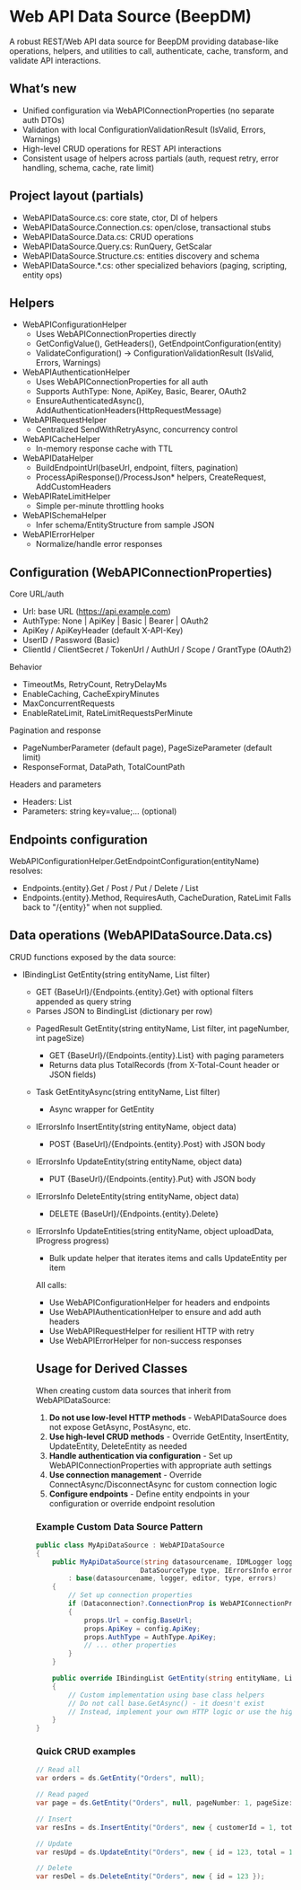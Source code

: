 # Web API Data Source (BeepDM)

A robust REST/Web API data source for BeepDM providing database-like operations, helpers, and utilities to call, authenticate, cache, transform, and validate API interactions.

## What’s new

- Unified configuration via WebAPIConnectionProperties (no separate auth DTOs)
- Validation with local ConfigurationValidationResult (IsValid, Errors, Warnings)
- High-level CRUD operations for REST API interactions
- Consistent usage of helpers across partials (auth, request retry, error handling, schema, cache, rate limit)

## Project layout (partials)

- WebAPIDataSource.cs: core state, ctor, DI of helpers
- WebAPIDataSource.Connection.cs: open/close, transactional stubs
- WebAPIDataSource.Data.cs: CRUD operations
- WebAPIDataSource.Query.cs: RunQuery, GetScalar
- WebAPIDataSource.Structure.cs: entities discovery and schema
- WebAPIDataSource.*.cs: other specialized behaviors (paging, scripting, entity ops)

## Helpers

- WebAPIConfigurationHelper
  - Uses WebAPIConnectionProperties directly
  - GetConfigValue<T>(), GetHeaders(), GetEndpointConfiguration(entity)
  - ValidateConfiguration() -> ConfigurationValidationResult (IsValid, Errors, Warnings)
- WebAPIAuthenticationHelper
  - Uses WebAPIConnectionProperties for all auth
  - Supports AuthType: None, ApiKey, Basic, Bearer, OAuth2
  - EnsureAuthenticatedAsync(), AddAuthenticationHeaders(HttpRequestMessage)
- WebAPIRequestHelper
  - Centralized SendWithRetryAsync, concurrency control
- WebAPICacheHelper
  - In-memory response cache with TTL
- WebAPIDataHelper
  - BuildEndpointUrl(baseUrl, endpoint, filters, pagination)
  - ProcessApiResponse()/ProcessJson* helpers, CreateRequest, AddCustomHeaders
- WebAPIRateLimitHelper
  - Simple per-minute throttling hooks
- WebAPISchemaHelper
  - Infer schema/EntityStructure from sample JSON
- WebAPIErrorHelper
  - Normalize/handle error responses

## Configuration (WebAPIConnectionProperties)

Core URL/auth
- Url: base URL (https://api.example.com)
- AuthType: None | ApiKey | Basic | Bearer | OAuth2
- ApiKey / ApiKeyHeader (default X-API-Key)
- UserID / Password (Basic)
- ClientId / ClientSecret / TokenUrl / AuthUrl / Scope / GrantType (OAuth2)

Behavior
- TimeoutMs, RetryCount, RetryDelayMs
- EnableCaching, CacheExpiryMinutes
- MaxConcurrentRequests
- EnableRateLimit, RateLimitRequestsPerMinute

Pagination and response
- PageNumberParameter (default page), PageSizeParameter (default limit)
- ResponseFormat, DataPath, TotalCountPath

Headers and parameters
- Headers: List<WebApiHeader>
- Parameters: string key=value;... (optional)

## Endpoints configuration

WebAPIConfigurationHelper.GetEndpointConfiguration(entityName) resolves:
- Endpoints.{entity}.Get / Post / Put / Delete / List
- Endpoints.{entity}.Method, RequiresAuth, CacheDuration, RateLimit
Falls back to "/{entity}" when not supplied.

## Data operations (WebAPIDataSource.Data.cs)

CRUD functions exposed by the data source:

- IBindingList GetEntity(string entityName, List<AppFilter> filter)
  - GET {BaseUrl}/{Endpoints.{entity}.Get} with optional filters appended as query string
  - Parses JSON to BindingList<object> (dictionary per row)

- PagedResult GetEntity(string entityName, List<AppFilter> filter, int pageNumber, int pageSize)
  - GET {BaseUrl}/{Endpoints.{entity}.List} with paging parameters
  - Returns data plus TotalRecords (from X-Total-Count header or JSON fields)

- Task<IBindingList> GetEntityAsync(string entityName, List<AppFilter> filter)
  - Async wrapper for GetEntity

- IErrorsInfo InsertEntity(string entityName, object data)
  - POST {BaseUrl}/{Endpoints.{entity}.Post} with JSON body

- IErrorsInfo UpdateEntity(string entityName, object data)
  - PUT {BaseUrl}/{Endpoints.{entity}.Put} with JSON body

- IErrorsInfo DeleteEntity(string entityName, object data)
  - DELETE {BaseUrl}/{Endpoints.{entity}.Delete}

- IErrorsInfo UpdateEntities(string entityName, object uploadData, IProgress<PassedArgs> progress)
  - Bulk update helper that iterates items and calls UpdateEntity per item

All calls:
- Use WebAPIConfigurationHelper for headers and endpoints
- Use WebAPIAuthenticationHelper to ensure and add auth headers
- Use WebAPIRequestHelper for resilient HTTP with retry
- Use WebAPIErrorHelper for non-success responses

## Usage for Derived Classes

When creating custom data sources that inherit from WebAPIDataSource:

1. **Do not use low-level HTTP methods** - WebAPIDataSource does not expose GetAsync, PostAsync, etc.
2. **Use high-level CRUD methods** - Override GetEntity, InsertEntity, UpdateEntity, DeleteEntity as needed
3. **Handle authentication via configuration** - Set up WebAPIConnectionProperties with appropriate auth settings
4. **Use connection management** - Override ConnectAsync/DisconnectAsync for custom connection logic
5. **Configure endpoints** - Define entity endpoints in your configuration or override endpoint resolution

### Example Custom Data Source Pattern

```csharp
public class MyApiDataSource : WebAPIDataSource
{
    public MyApiDataSource(string datasourcename, IDMLogger logger, IDMEEditor editor, 
                          DataSourceType type, IErrorsInfo errors, MyConfig config)
        : base(datasourcename, logger, editor, type, errors)
    {
        // Set up connection properties
        if (Dataconnection?.ConnectionProp is WebAPIConnectionProperties props)
        {
            props.Url = config.BaseUrl;
            props.ApiKey = config.ApiKey;
            props.AuthType = AuthType.ApiKey;
            // ... other properties
        }
    }

    public override IBindingList GetEntity(string entityName, List<AppFilter> filter)
    {
        // Custom implementation using base class helpers
        // Do not call base.GetAsync() - it doesn't exist
        // Instead, implement your own HTTP logic or use the high-level methods
    }
}
```

### Quick CRUD examples

```csharp
// Read all
var orders = ds.GetEntity("Orders", null);

// Read paged
var page = ds.GetEntity("Orders", null, pageNumber: 1, pageSize: 50);

// Insert
var resIns = ds.InsertEntity("Orders", new { customerId = 1, total = 99.5 });

// Update
var resUpd = ds.UpdateEntity("Orders", new { id = 123, total = 120.0 });

// Delete
var resDel = ds.DeleteEntity("Orders", new { id = 123 });
